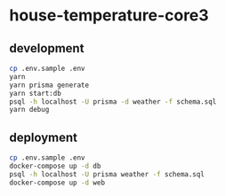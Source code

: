 # house-temperature-core3

## development

```bash
cp .env.sample .env
yarn
yarn prisma generate
yarn start:db
psql -h localhost -U prisma -d weather -f schema.sql
yarn debug
```

## deployment

```bash
cp .env.sample .env
docker-compose up -d db
psql -h localhost -U prisma weather -f schema.sql
docker-compose up -d web
```